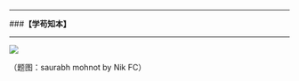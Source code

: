 ---

###**【学苟知本】**






----




![](http://7d9mjz.com1.z0.glb.clouddn.com/20150905-215606.jpg)


（题图：saurabh mohnot by Nik FC）